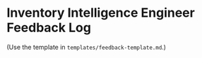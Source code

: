 # Inventory Intelligence Engineer Feedback Log

(Use the template in `templates/feedback-template.md`.)
